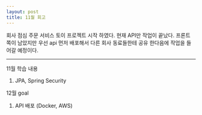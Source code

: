 ```yaml
---
layout: post
title: 11월 회고
---
```


회사 점심 주문 서비스 토이 프로젝트 시작 하였다. 현재 API만 작업이 끝났다.
프론트 쪽이 남았지만 우선 api 먼저 배포해서 다른 회사 동료들한테 공유 한다음에 작업을 들어갈 예정이다. 

---

11월 학습 내용
1. JPA, Spring Security

12월 goal
1. API 배포 (Docker, AWS)
